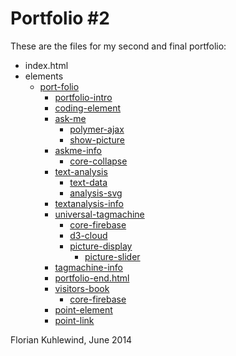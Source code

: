 Portfolio #2
=============

These are the files for my second and final portfolio:

<ul>
  <li>index.html</li>
  
  <li>elements
    <ul>
      <li>
        <a href="" target="_blank">port-folio</a>
        <ul>
          <li><a href="" target="_blank">portfolio-intro</a></li>
          <li><a href="" target="_blank">coding-element</a></li>
          <li><a href="" target="_blank">ask-me</a>
            <ul>
              <li><a href="" target="_blank">polymer-ajax</a></li>
              <li><a href="" target="_blank">show-picture</a></li>
            </ul>
          </li>
          <li><a href="" target="_blank">askme-info</a>
            <ul>
              <li><a href="" target="_blank">core-collapse</a></li>
            </ul>
          </li>
          <li><a href="" target="_blank">text-analysis</a>
            <ul>
              <li><a href="" target="_blank">text-data</a></li>
              <li><a href="" target="_blank">analysis-svg</a></li>
            </ul>
          </li>
          <li><a href="" target="_blank">textanalysis-info</a></li>
          <li><a href="" target="_blank">universal-tagmachine</a>
            <ul>
              <li><a href="" target="_blank">core-firebase</a></li>
              <li><a href="" target="_blank">d3-cloud</a></li>
              <li><a href="" target="_blank">picture-display</a>
                <ul>
                  <li><a href="" target="_blank">picture-slider</a></li>
                </ul>
              </li>
            </ul>
          </li>
          <li><a href="" target="_blank">tagmachine-info</a></li>
          <li><a href="" target="_blank">portfolio-end.html</a></li>
          <li><a href="" target="_blank">visitors-book</a>
            <ul>
              <li><a href="" target="_blank">core-firebase</a></li>
            </ul>
          </li>
          <li><a href="" target="_blank">point-element</a></li>
          <li><a href="" target="_blank">point-link</a></li>
        </ul>
      </li>
    </ul>
  </li>
</ul>
Florian Kuhlewind, June 2014



